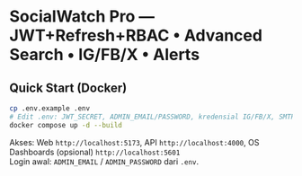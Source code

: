 
# SocialWatch Pro — JWT+Refresh+RBAC • Advanced Search • IG/FB/X • Alerts

## Quick Start (Docker)
```bash
cp .env.example .env
# Edit .env: JWT_SECRET, ADMIN_EMAIL/PASSWORD, kredensial IG/FB/X, SMTP/Slack jika pakai alerts
docker compose up -d --build
```
Akses: Web `http://localhost:5173`, API `http://localhost:4000`, OS Dashboards (opsional) `http://localhost:5601`  
Login awal: `ADMIN_EMAIL` / `ADMIN_PASSWORD` dari `.env`.
